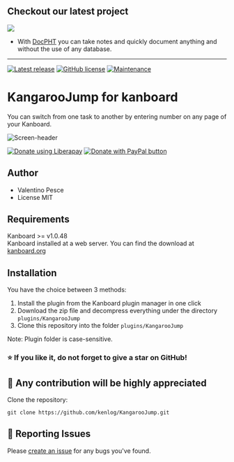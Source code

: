 ## Checkout our latest project
[![](https://raw.githubusercontent.com/docpht/docpht/master/public/assets/img/logo.png)](https://github.com/docpht/docpht)

- With [DocPHT](https://github.com/docpht/docpht) you can take notes and quickly document anything and without the use of any database.
-----------

[![Latest release](https://img.shields.io/github/release/kenlog/KangarooJump.svg)](https://github.com/kenlog/KangarooJump/releases)
[![GitHub license](https://img.shields.io/github/license/Naereen/StrapDown.js.svg)](https://github.com/kenlog/KangarooJump/blob/master/LICENSE)
[![Maintenance](https://img.shields.io/badge/Maintained%3F-yes-green.svg)](https://github.com/kenlog/KangarooJump/graphs/contributors)

# KangarooJump for kanboard
You can switch from one task to another by entering number on any page of your Kanboard.

![Screen-header](https://user-images.githubusercontent.com/11728231/102719980-7ad0fc00-42f1-11eb-847f-842bef1682f3.png)

<noscript><a href="https://liberapay.com/kenlog/donate"><img alt="Donate using Liberapay" src="https://liberapay.com/assets/widgets/donate.svg"></a></noscript>
<a href="https://paypal.me/kenlog"><img src="https://www.paypalobjects.com/en_US/i/btn/btn_donate_SM.gif" border="0" name="submit" title="PayPal - The safer, easier way to pay online!" alt="Donate with PayPal button" /></a>

Author
------------
- Valentino Pesce
- License MIT

Requirements
------------
Kanboard >= v1.0.48  
Kanboard installed at a web server.
You can find the download at [kanboard.org](https://kanboard.org/)

Installation
------------
You have the choice between 3 methods:

1. Install the plugin from the Kanboard plugin manager in one click
2. Download the zip file and decompress everything under the directory `plugins/KangarooJump`
3. Clone this repository into the folder `plugins/KangarooJump`

Note: Plugin folder is case-sensitive.

### :star: If you like it, do not forget to give a star on GitHub!

:construction_worker: Any contribution will be highly appreciated
------------
Clone the repository: 
```console 
git clone https://github.com/kenlog/KangarooJump.git
```
:bug: Reporting Issues
------------
Please [create an issue](https://github.com/kenlog/KangarooJump/issues) for any bugs you've found.

